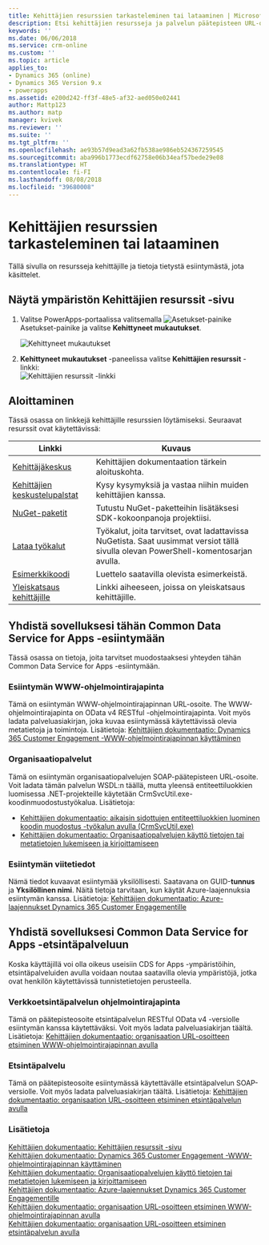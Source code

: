 ```yaml
---
title: Kehittäjien resurssien tarkasteleminen tai lataaminen | MicrosoftDocs
description: Etsi kehittäjien resursseja ja palvelun päätepisteen URL-osoitteita
keywords: ''
ms.date: 06/06/2018
ms.service: crm-online
ms.custom: ''
ms.topic: article
applies_to:
- Dynamics 365 (online)
- Dynamics 365 Version 9.x
- powerapps
ms.assetid: e200d242-ff3f-48e5-af32-aed050e02441
author: Mattp123
ms.author: matp
manager: kvivek
ms.reviewer: ''
ms.suite: ''
ms.tgt_pltfrm: ''
ms.openlocfilehash: ae93b57d9ead3a62fb538ae986eb524367259545
ms.sourcegitcommit: aba996b1773ecdf62758e06b34eaf57bede29e08
ms.translationtype: HT
ms.contentlocale: fi-FI
ms.lasthandoff: 08/08/2018
ms.locfileid: "39680008"
---
```

<!-- TODO: The Developer Resources page have to be updated to match this page -->

# <a name="view-or-download-developer-resources"></a>Kehittäjien resurssien tarkasteleminen tai lataaminen

Tällä sivulla on resursseja kehittäjille ja tietoja tietystä esiintymästä, jota käsittelet. 

## <a name="view-the-developer-resources-page-for-your-environment"></a>Näytä ympäristön Kehittäjien resurssit -sivu

1. Valitse PowerApps-portaalissa valitsemalla ![Asetukset-painike](../../administrator/media/settings-button-nav-bar.png) Asetukset-painike ja valitse **Kehittyneet mukautukset**.

    ![Kehittyneet mukautukset](media/advanced-customizations-menu.png)

1. **Kehittyneet mukautukset** -paneelissa valitse **Kehittäjien resurssit** -linkki:<br />![Kehittäjien resurssit -linkki](media/developer-resources-link.png)

## <a name="getting-started"></a>Aloittaminen 

Tässä osassa on linkkejä kehittäjille resurssien löytämiseksi. Seuraavat resurssit ovat käytettävissä:


|Linkki |Kuvaus|
|---------|---------|
|[Kehittäjäkeskus](https://go.microsoft.com/fwlink/?LinkId=551006)|Kehittäjien dokumentaation tärkein aloituskohta.|
|[Kehittäjien keskustelupalstat](https://go.microsoft.com/fwlink/?LinkId=550993)|Kysy kysymyksiä ja vastaa niihin muiden kehittäjien kanssa.|
|[NuGet-paketit](https://go.microsoft.com/fwlink/?LinkId=550994)|Tutustu NuGet-paketteihin lisätäksesi SDK-kokoonpanoja projektiisi.|
|[Lataa työkalut](https://go.microsoft.com/fwlink/?LinkID=512122)|Työkalut, joita tarvitset, ovat ladattavissa NuGetista. Saat uusimmat versiot tällä sivulla olevan PowerShell-komentosarjan avulla.|
|[Esimerkkikoodi](https://go.microsoft.com/fwlink/?LinkId=553007)|Luettelo saatavilla olevista esimerkeistä.|
|[Yleiskatsaus kehittäjille](https://go.microsoft.com/fwlink/?LinkId=550995)|Linkki aiheeseen, joissa on yleiskatsaus kehittäjille.|

<!-- TODO update 512122 to go to https://docs.microsoft.com/dynamics365/customer-engagement/developer/download-tools-nuget -->


## <a name="connect-your-apps-to-this-instance-of-common-data-service-for-apps"></a>Yhdistä sovelluksesi tähän Common Data Service for Apps -esiintymään

Tässä osassa on tietoja, joita tarvitset muodostaaksesi yhteyden tähän Common Data Service for Apps -esiintymään.

### <a name="instance-web-api"></a>Esiintymän WWW-ohjelmointirajapinta

Tämä on esiintymän WWW-ohjelmointirajapinnan URL-osoite. The WWW-ohjelmointirajapinta on OData v4 RESTful -ohjelmointirajapinta. Voit myös ladata palveluasiakirjan, joka kuvaa esiintymässä käytettävissä olevia metatietoja ja toimintoja. Lisätietoja: [Kehittäjien dokumentaatio: Dynamics 365 Customer Engagement -WWW-ohjelmointirajapinnan käyttäminen](/dynamics365/customer-engagement/developer/use-microsoft-dynamics-365-web-api)

### <a name="organization-service"></a>Organisaatiopalvelut

Tämä on esiintymän organisaatiopalvelujen SOAP-päätepisteen URL-osoite.
Voit ladata tämän palvelun WSDL:n täällä, mutta yleensä entiteettiluokkien luomisessa .NET-projekteille käytetään CrmSvcUtil.exe-koodinmuodostustyökalua. Lisätietoja: 
- [Kehittäjien dokumentaatio: aikaisin sidottujen entiteettiluokkien luominen koodin muodostus -työkalun avulla (CrmSvcUtil.exe)](/dynamics365/customer-engagement/developer/org-service/create-early-bound-entity-classes-code-generation-tool)
- [Kehittäjien dokumentaatio: Organisaatiopalvelujen käyttö tietojen tai metatietojen lukemiseen ja kirjoittamiseen](/dynamics365/customer-engagement/developer/org-service/use-organization-service-read-write-data-metadata)

### <a name="instance-reference-information"></a>Esiintymän viitetiedot

Nämä tiedot kuvaavat esiintymää yksilöllisesti. Saatavana on GUID-**tunnus** ja **Yksilöllinen nimi**.
Näitä tietoja tarvitaan, kun käytät Azure-laajennuksia esiintymän kanssa.
Lisätietoja: [Kehittäjien dokumentaatio: Azure-laajennukset Dynamics 365 Customer Engagementille](/dynamics365/customer-engagement/developer/azure-extensions)

## <a name="connect-your-apps-to-the-common-data-service-for-apps-discovery-service"></a>Yhdistä sovelluksesi Common Data Service for Apps -etsintäpalveluun

Koska käyttäjillä voi olla oikeus useisiin CDS for Apps -ympäristöihin, etsintäpalveluiden avulla voidaan noutaa saatavilla olevia ympäristöjä, jotka ovat henkilön käytettävissä tunnistetietojen perusteella.

### <a name="discovery-web-api"></a>Verkkoetsintäpalvelun ohjelmointirajapinta

Tämä on päätepisteosoite etsintäpalvelun RESTful OData v4 -versiolle esiintymän kanssa käytettäväksi. Voit myös ladata palveluasiakirjan täältä.
Lisätietoja: [Kehittäjien dokumentaatio: organisaation URL-osoitteen etsiminen WWW-ohjelmointirajapinnan avulla](/dynamics365/customer-engagement/developer/webapi/discover-url-organization-web-api)


### <a name="discovery-service"></a>Etsintäpalvelu

Tämä on päätepisteosoite esiintymässä käytettävälle etsintäpalvelun SOAP-versiolle. Voit myös ladata palveluasiakirjan täältä.
Lisätietoja: [Kehittäjien dokumentaatio: organisaation URL-osoitteen etsiminen etsintäpalvelun avulla](/dynamics365/customer-engagement/developer/org-service/discover-url-organization-organization-service)
  
### <a name="more-information"></a>Lisätietoja

[Kehittäjien dokumentaatio: Kehittäjien resurssit -sivu](/dynamics365/customer-engagement/developer/developer-resources-page)<br />
[Kehittäjien dokumentaatio: Dynamics 365 Customer Engagement -WWW-ohjelmointirajapinnan käyttäminen](/dynamics365/customer-engagement/developer/use-microsoft-dynamics-365-web-api)<br />
[Kehittäjien dokumentaatio: Organisaatiopalvelujen käyttö tietojen tai metatietojen lukemiseen ja kirjoittamiseen](/dynamics365/customer-engagement/developer/org-service/use-organization-service-read-write-data-metadata)<br />
[Kehittäjien dokumentaatio: Azure-laajennukset Dynamics 365 Customer Engagementille](/dynamics365/customer-engagement/developer/azure-extensions)<br />
[Kehittäjien dokumentaatio: organisaation URL-osoitteen etsiminen WWW-ohjelmointirajapinnan avulla](/dynamics365/customer-engagement/developer/webapi/discover-url-organization-web-api)<br />
[Kehittäjien dokumentaatio: organisaation URL-osoitteen etsiminen etsintäpalvelun avulla](/dynamics365/customer-engagement/developer/org-service/discover-url-organization-organization-service)
  

